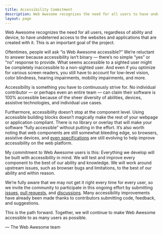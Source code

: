 ```yaml
---
title: Accessibility Commitment
description: Web Awesome recognizes the need for all users to have undeterred access to the websites and applications that are created with it.
layout: page
---
```


Web Awesome recognizes the need for all users, regardless of ability and device, to have undeterred access to the websites and applications that are created with it. This is an important goal of the project.

Oftentimes, people will ask “is Web Awesome accessible?” We’re reluctant to answer because accessibility isn’t binary — there’s no simple “yes” or “no” response to provide. What seems accessible to a sighted user might be completely inaccessible to a non-sighted user. And even if you optimize for various screen readers, you still have to account for low-level vision, color blindness, hearing impairments, mobility impairments, and more.

Accessibility is something you have to continuously strive for. No individual contributor — or perhaps even an entire team — can claim their software is 100% accessible because of the sheer diversity of abilities, devices, assistive technologies, and individual use cases.

Furthermore, accessibility doesn’t stop at the component level. Using accessible building blocks doesn’t magically make the rest of your webpage or application compliant. There is no library or overlay that will make your software “fully accessible” without putting in the effort. It’s also worth noting that web components are still somewhat bleeding edge, so browsers, assistive devices, and [even specifications](https://wicg.github.io/aom/spec/) are still evolving to help improve accessibility on the web platform.

My commitment to Web Awesome users is this: Everything we develop will be built with accessibility in mind. We will test and improve every component to the best of our ability and knowledge. We will work around upstream issues, such as browser bugs and limitations, to the best of our ability and within reason.

We’re fully aware that we may not get it right every time for every user, so we invite the community to participate in this ongoing effort by submitting [issues](https://github.com/shoelace-style/shoelace/issues?q=is%3Aissue+is%3Aopen+label%3Aa11y), [pull requests](https://github.com/shoelace-style/shoelace/pulls?q=is%3Aopen+is%3Apr+label%3Aa11y), and [discussions](https://github.com/shoelace-style/webawesome/discussions). Many accessibility improvements have already been made thanks to contributors submitting code, feedback, and suggestions.

This is the path forward. Together, we will continue to make Web Awesome accessible to as many users as possible.

— The Web Awesome team
